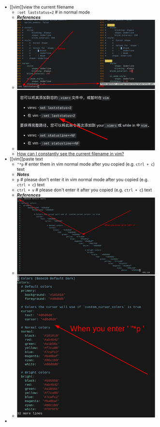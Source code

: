 - [[vim]]view the current filename
  * `:set laststatus=2` # in normal mode
  * ***References***
  * ![image.png](../assets/image_1664599143765_0.png)
  * ![image.png](../assets/image_1664599170405_0.png)
  * [How can I constantly see the current filename in vim?](https://unix.stackexchange.com/questions/111558/how-can-i-constantly-see-the-current-filename-in-vim)
- [[vim]]paste text
  * `"*p` # enter them in vim normal mode after you copied (e.g. `ctrl + c`) text
  * ***Notes***
  * `p` # please don't enter it in vim normal mode after you copied (e.g. `ctrl + c`) text
  * `ctrl + v` # please don't enter it after you copied (e.g. `ctrl + c`) text
  * ***References***
  * ![image.png](../assets/image_1664614739483_0.png)
  * ![image.png](../assets/image_1664615062591_0.png)
-